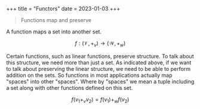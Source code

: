 +++
title = "Functors"
date = 2023-01-03
+++

> Functions map and preserve

A function maps a set into another set. 

$$f : \big(\mathcal{V}, +_v\big) \to \big(\mathcal{W}, +_w\big)$$ 

Certain functions, such as linear functions, preserve structure. To talk about this structure, we need more than just a set. As indicated above, if we want to talk about preserving the linear structure, we need to be able to perform addition on the sets. So functions in most applications actually map "spaces" into other "spaces". Where by "spaces" we mean a tuple including a set along with other functions defined on this set. 

$$f( v_1 +_v v_2) = f(v_1) +_w f(v_2) $$

<!-- A functor maps a category (objects, arrows) into another category such that the structure of the category is preserved. 

```haskell
f ::  
``` -->